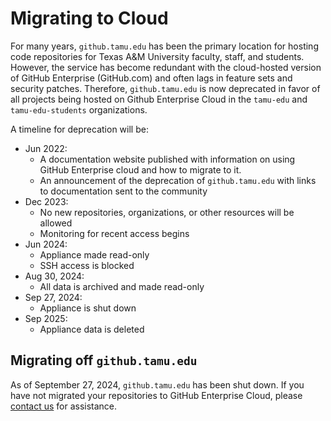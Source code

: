 # Migrating to Cloud

For many years, `github.tamu.edu` has been the primary location for hosting code repositories for Texas A&M University faculty, staff, and students. However, the service has become redundant with the cloud-hosted version of GitHub Enterprise (GitHub.com) and often lags in feature sets and security patches. Therefore, `github.tamu.edu` is now deprecated in favor of all projects being hosted on Github Enterprise Cloud in the `tamu-edu` and `tamu-edu-students` organizations.

A timeline for deprecation will be:

* Jun 2022:
    * A documentation website published with information on using GitHub Enterprise cloud and how to migrate to it.
    * An announcement of the deprecation of `github.tamu.edu` with links to documentation sent to the community
* Dec 2023:
    * No new repositories, organizations, or other resources will be allowed
    * Monitoring for recent access begins
* Jun 2024:
    * Appliance made read-only
    * SSH access is blocked
* Aug 30, 2024:
    * All data is archived and made read-only
* Sep 27, 2024:
    * Appliance is shut down 
* Sep 2025:
    * Appliance data is deleted

## Migrating off `github.tamu.edu`

As of September 27, 2024, `github.tamu.edu` has been shut down. If you have not migrated your repositories to GitHub Enterprise Cloud, please [contact us](/contact_us) for assistance.
